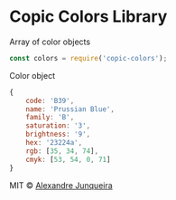 # Copic Colors Library

Array of color objects

```javascript
const colors = require('copic-colors');
```

Color object

```javascript
{
	code: 'B39',
	name: 'Prussian Blue',
	family: 'B',
	saturation: '3',
	brightness: '9',
	hex: '23224a',
	rgb: [35, 34, 74],
	cmyk: [53, 54, 0, 71]
}
```

MIT © [Alexandre Junqueira](https://alexandrejunqueira.com)

